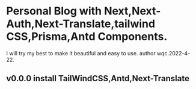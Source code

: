 # Personal Blog with Next,Next-Auth,Next-Translate,tailwind CSS,Prisma,Antd Components.
I will try my best to make it beautiful and easy to use.
author wqc.2022-4-22.

## v0.0.0 install TailWindCSS,Antd,Next-Translate